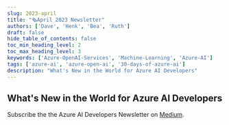 ```yaml
---
slug: 2023-april
title: "🗞️April 2023 Newsletter"
authors: ['Dave', 'Henk', 'Bea', 'Ruth']
draft: false
hide_table_of_contents: false
toc_min_heading_level: 2
toc_max_heading_level: 3
keywords: ['Azure-OpenAI-Services', 'Machine-Learning', 'Azure-AI']
tags: ['azure-ai', 'azure-open-ai', '30-days-of-azure-ai']
description: "What's New in the World for Azure AI Developers"
---
```


## What's New in the World for Azure AI Developers

<!--truncate-->

Subscribe the the Azure AI Developers Newsletter on [Medium](https://aka.ms/azure-ai-dev-newsletter).
